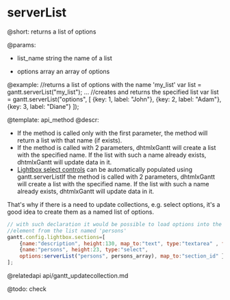 serverList
=============
@short:	returns a list of options
	
@params: 
- list_name	string 		the name of a list
* options	array		an array of options


@example: 
//returns a list of options with the name 'my_list'
var list = gantt.serverList("my_list"); 
...
//creates and returns the specified list
var list = gantt.serverList("options", [
	{key: 1, label: "John"},
	{key: 2, label: "Adam"},
	{key: 3, label: "Diane"}
]);



@template:	api_method
@descr: 
- If the method is called only with the first parameter, the method will return a list with that name (if exists).
- If the method is called with 2 parameters, dhtmlxGantt  will create a list with the specified name. If the list with such a name already exists, dhtmlxGantt will update data in it.
- [Lightbox select controls](desktop/select.md) can be automatically populated using gantt.serverListIf the method is called with 2 parameters, dhtmlxGantt  will create a list with the specified name. If the list with such a name already exists, dhtmlxGantt will update data in it.

That's why if there is a need to update collections, e.g. select options, it's a good idea to create them as a named list of options.


~~~js
// with such declaration it would be possible to load options into the select 
//element from the list named 'persons'
gantt.config.lightbox.sections=[   
	{name:"description", height:130, map_to:"text", type:"textarea" , focus:true},
	{name:"persons", height:23, type:"select", 
    options:serverList("persons", persons_array), map_to:"section_id" }
]; 
~~~

@relatedapi
	api/gantt_updatecollection.md
	
@todo:
	check